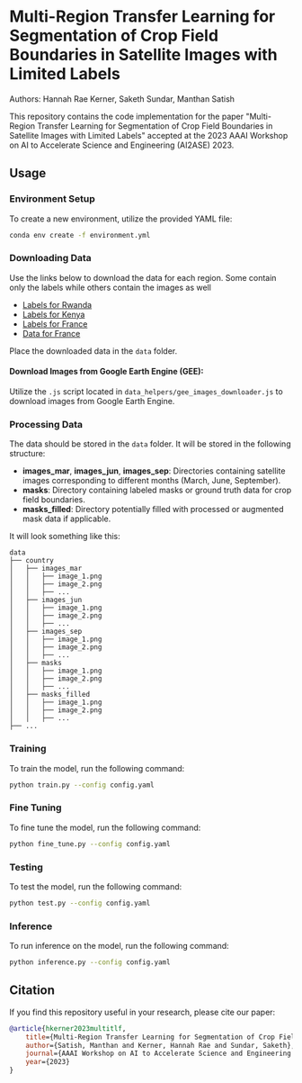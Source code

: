 # Multi-Region Transfer Learning for Segmentation of Crop Field Boundaries in Satellite Images with Limited Labels

Authors: Hannah Rae Kerner, Saketh Sundar, Manthan Satish

This repository contains the code implementation for the paper "Multi-Region Transfer Learning for Segmentation of Crop Field Boundaries in Satellite Images with Limited Labels" accepted at the 2023 AAAI Workshop on AI to Accelerate Science and Engineering (AI2ASE) 2023.

## Usage

### Environment Setup

To create a new environment, utilize the provided YAML file:

```bash
conda env create -f environment.yml
```

### Downloading Data

Use the links below to download the data for each region. Some contain only the labels while others contain the images as well
- [Labels for Rwanda](https://beta.source.coop/nasa/rwanda-field-boundary-competition/)
- [Labels for Kenya](https://beta.source.coop/radiantearth/african-crops-kenya-01/)
- [Labels for France](https://www.data.gouv.fr/fr/datasets/registre-parcellaire-graphique-rpg-contours-des-parcelles-et-ilots-culturaux-et-leur-groupe-de-cultures-majoritaire/)
- [Data for France](https://sustainlab-group.github.io/sustainbench/docs/datasets/sdg2/field_delineation.html)
<!-- - [Data for South Africa]() -->

Place the downloaded data in the `data` folder.

#### Download Images from Google Earth Engine (GEE):

Utilize the `.js` script located in `data_helpers/gee_images_downloader.js` to download images from Google Earth Engine.

### Processing Data

The data should be stored in the `data` folder. It will be stored in the following structure:
- **images_mar**, **images_jun**, **images_sep**: Directories containing satellite images corresponding to different months (March, June, September).
- **masks**: Directory containing labeled masks or ground truth data for crop field boundaries.
- **masks_filled**: Directory potentially filled with processed or augmented mask data if applicable.

It will look something like this:

```
data
├── country
│   ├── images_mar
│   │   ├── image_1.png
│   │   ├── image_2.png
│   │   ├── ...
│   ├── images_jun
│   │   ├── image_1.png
│   │   ├── image_2.png
│   │   ├── ...
│   ├── images_sep
│   │   ├── image_1.png
│   │   ├── image_2.png
│   │   ├── ...
│   ├── masks
│   │   ├── image_1.png
│   │   ├── image_2.png
│   │   ├── ...
│   ├── masks_filled
│   │   ├── image_1.png
│   │   ├── image_2.png
│   │   ├── ...
├── ...
```

### Training

To train the model, run the following command:

```bash
python train.py --config config.yaml
```

### Fine Tuning

To fine tune the model, run the following command:

```bash
python fine_tune.py --config config.yaml
```

### Testing

To test the model, run the following command:

```bash
python test.py --config config.yaml
```

### Inference

To run inference on the model, run the following command:

```bash
python inference.py --config config.yaml
```

## Citation

If you find this repository useful in your research, please cite our paper:

```bibtex
@article{hkerner2023multitlf,
    title={Multi-Region Transfer Learning for Segmentation of Crop Field Boundaries in Satellite Images with Limited Labels},
    author={Satish, Manthan and Kerner, Hannah Rae and Sundar, Saketh},
    journal={AAAI Workshop on AI to Accelerate Science and Engineering (AI2ASE)},
    year={2023}
}
```